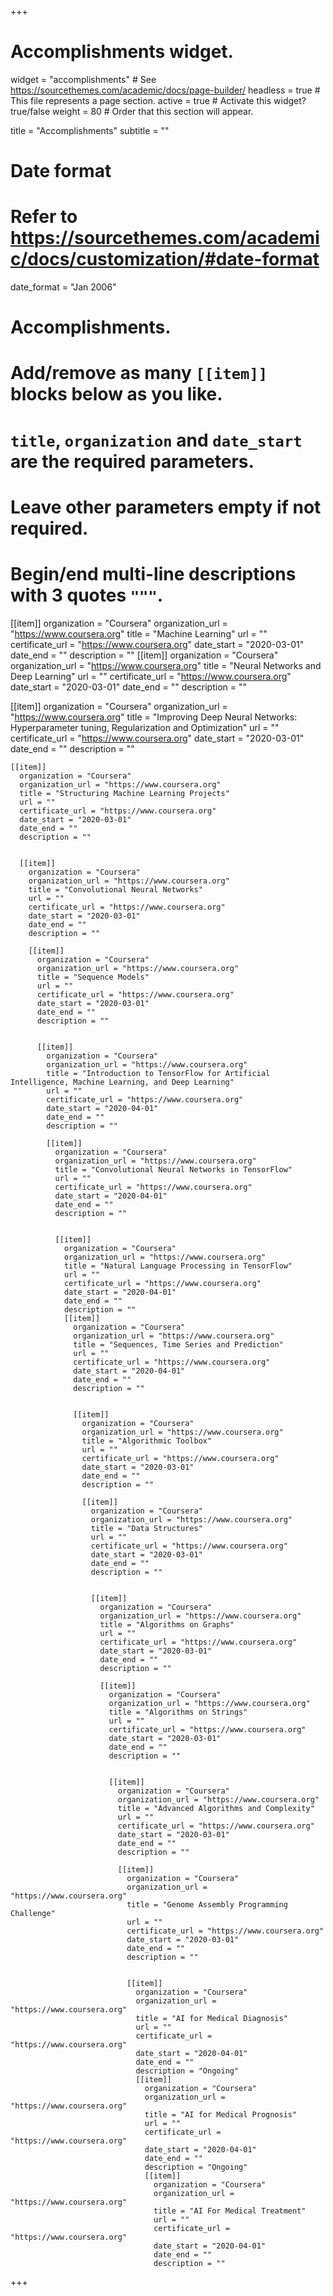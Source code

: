 +++
# Accomplishments widget.
widget = "accomplishments"  # See https://sourcethemes.com/academic/docs/page-builder/
headless = true  # This file represents a page section.
active = true  # Activate this widget? true/false
weight = 80  # Order that this section will appear.

title = "Accomplish&shy;ments"
subtitle = ""

# Date format
#   Refer to https://sourcethemes.com/academic/docs/customization/#date-format
date_format = "Jan 2006"

# Accomplishments.
#   Add/remove as many `[[item]]` blocks below as you like.
#   `title`, `organization` and `date_start` are the required parameters.
#   Leave other parameters empty if not required.
#   Begin/end multi-line descriptions with 3 quotes `"""`.

[[item]]
  organization = "Coursera"
  organization_url = "https://www.coursera.org"
  title = "Machine Learning"
  url = ""
  certificate_url = "https://www.coursera.org"
  date_start = "2020-03-01"
  date_end = ""
  description = ""
[[item]]
  organization = "Coursera"
  organization_url = "https://www.coursera.org"
  title = "Neural Networks and Deep Learning"
  url = ""
  certificate_url = "https://www.coursera.org"
  date_start = "2020-03-01"
  date_end = ""
  description = ""


  [[item]]
    organization = "Coursera"
    organization_url = "https://www.coursera.org"
    title = "Improving Deep Neural Networks: Hyperparameter tuning, Regularization and Optimization"
    url = ""
    certificate_url = "https://www.coursera.org"
    date_start = "2020-03-01"
    date_end = ""
    description = ""

    [[item]]
      organization = "Coursera"
      organization_url = "https://www.coursera.org"
      title = "Structuring Machine Learning Projects"
      url = ""
      certificate_url = "https://www.coursera.org"
      date_start = "2020-03-01"
      date_end = ""
      description = ""


      [[item]]
        organization = "Coursera"
        organization_url = "https://www.coursera.org"
        title = "Convolutional Neural Networks"
        url = ""
        certificate_url = "https://www.coursera.org"
        date_start = "2020-03-01"
        date_end = ""
        description = ""

        [[item]]
          organization = "Coursera"
          organization_url = "https://www.coursera.org"
          title = "Sequence Models"
          url = ""
          certificate_url = "https://www.coursera.org"
          date_start = "2020-03-01"
          date_end = ""
          description = ""


          [[item]]
            organization = "Coursera"
            organization_url = "https://www.coursera.org"
            title = "Introduction to TensorFlow for Artificial Intelligence, Machine Learning, and Deep Learning"
            url = ""
            certificate_url = "https://www.coursera.org"
            date_start = "2020-04-01"
            date_end = ""
            description = ""

            [[item]]
              organization = "Coursera"
              organization_url = "https://www.coursera.org"
              title = "Convolutional Neural Networks in TensorFlow"
              url = ""
              certificate_url = "https://www.coursera.org"
              date_start = "2020-04-01"
              date_end = ""
              description = ""


              [[item]]
                organization = "Coursera"
                organization_url = "https://www.coursera.org"
                title = "Natural Language Processing in TensorFlow"
                url = ""
                certificate_url = "https://www.coursera.org"
                date_start = "2020-04-01"
                date_end = ""
                description = ""
                [[item]]
                  organization = "Coursera"
                  organization_url = "https://www.coursera.org"
                  title = "Sequences, Time Series and Prediction"
                  url = ""
                  certificate_url = "https://www.coursera.org"
                  date_start = "2020-04-01"
                  date_end = ""
                  description = ""


                  [[item]]
                    organization = "Coursera"
                    organization_url = "https://www.coursera.org"
                    title = "Algorithmic Toolbox"
                    url = ""
                    certificate_url = "https://www.coursera.org"
                    date_start = "2020-03-01"
                    date_end = ""
                    description = ""

                    [[item]]
                      organization = "Coursera"
                      organization_url = "https://www.coursera.org"
                      title = "Data Structures"
                      url = ""
                      certificate_url = "https://www.coursera.org"
                      date_start = "2020-03-01"
                      date_end = ""
                      description = ""


                      [[item]]
                        organization = "Coursera"
                        organization_url = "https://www.coursera.org"
                        title = "Algorithms on Graphs"
                        url = ""
                        certificate_url = "https://www.coursera.org"
                        date_start = "2020-03-01"
                        date_end = ""
                        description = ""

                        [[item]]
                          organization = "Coursera"
                          organization_url = "https://www.coursera.org"
                          title = "Algorithms on Strings"
                          url = ""
                          certificate_url = "https://www.coursera.org"
                          date_start = "2020-03-01"
                          date_end = ""
                          description = ""


                          [[item]]
                            organization = "Coursera"
                            organization_url = "https://www.coursera.org"
                            title = "Advanced Algorithms and Complexity"
                            url = ""
                            certificate_url = "https://www.coursera.org"
                            date_start = "2020-03-01"
                            date_end = ""
                            description = ""

                            [[item]]
                              organization = "Coursera"
                              organization_url = "https://www.coursera.org"
                              title = "Genome Assembly Programming Challenge"
                              url = ""
                              certificate_url = "https://www.coursera.org"
                              date_start = "2020-03-01"
                              date_end = ""
                              description = ""


                              [[item]]
                                organization = "Coursera"
                                organization_url = "https://www.coursera.org"
                                title = "AI for Medical Diagnosis"
                                url = ""
                                certificate_url = "https://www.coursera.org"
                                date_start = "2020-04-01"
                                date_end = ""
                                description = "Ongoing"
                                [[item]]
                                  organization = "Coursera"
                                  organization_url = "https://www.coursera.org"
                                  title = "AI for Medical Prognosis"
                                  url = ""
                                  certificate_url = "https://www.coursera.org"
                                  date_start = "2020-04-01"
                                  date_end = ""
                                  description = "Ongoing"
                                  [[item]]
                                    organization = "Coursera"
                                    organization_url = "https://www.coursera.org"
                                    title = "AI For Medical Treatment"
                                    url = ""
                                    certificate_url = "https://www.coursera.org"
                                    date_start = "2020-04-01"
                                    date_end = ""
                                    description = ""

+++
